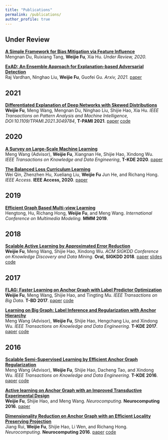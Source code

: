 ```yaml
---
title: "Publications"
permalink: /publications/
author_profile: true
---
```


## Under Review
<b>[A Simple Framework for Bias Mitigation via Feature Influence](??)</b><br>Mengnan Du, Ruixiang Tang, <b>Weijie Fu</b>, Xia Hu. <i>Under Review, 2020.</i>

<b>[ExAD: An Ensemble Approach for Explanation-based Adversarial Detection](??)</b><br>Raj Vardhan, Ninghao Liu, <b>Weijie Fu</b>, Guofei Gu. <i>Arxiv, 2021.</i> [paper](https://arxiv.org/abs/2103.11526)

## 2021

<b>[Differentiated Explanation of Deep Networks with Skewed Distributions](??)</b><br><b>Weijie Fu</b>, Meng Wang, Mengnan Du, Ninghao Liu, Shijie Hao, Xia Hu. <i>IEEE Transactions on Pattern Analysis and Machine Intelligence, DOI:10.1109/TPAMI.2021.3049784</i>, <b>T-PAMI 2021</b>. [paper](http://fuweijie.github.io/files/DRE.pdf) [code](https://github.com/fuweijie/DRE)

## 2020

<b>[A Survey on Large-Scale Machine Learning](??)</b><br>Meng Wang (Advisor), <b>Weijie Fu</b>, Xiangnan He, Shijie Hao, Xindong Wu. <i>IEEE Transactions on Knowledge and Data Engineering</i>, <b>T-KDE 2020</b>. [paper](https://arxiv.org/abs/2008.03911)

<b>[The Balanced Loss Curriculum Learning](??)</b><br>Wei Qin, Zhenzhen Hu, Xueliang Liu, <b>Weijie Fu</b> Jun He, and Richang Hong. <i>IEEE Access.</i> <b>IEEE Access, 2020</b>. [paper](http://ieeexplore.ieee.org/document/8977493/)

## 2019

<b>[Efficient Graph Based Multi-view Learning](??)</b><br>Hengtong, Hu, Richang Hong, <b>Weijie Fu</b>, and Meng Wang. <i>International Conference on Multimedia Modeling.</i> <b>MMM 2019</b>.

## 2018

<b>[Scalable Active Learning by Approximated Error Reduction](??)</b><br><b>Weijie Fu</b>, Meng Wang, Shijie Hao, Xindong Wu. <i>ACM SIGKDD Conference on Knowledge Discovery and Data Mining.</i> <b>Oral, SIGKDD 2018</b>. [paper](http://fuweijie.github.io/files/p1396-fu.pdf) [slides](http://fuweijie.github.io/files/talk_sigkdd_2018.pdf) [code](https://github.com/fuweijie/AER)

## 2017 

<b>[FLAG: Faster Learning on Anchor Graph with Label Predictor Optimization](??)</b><br><b>Weijie Fu</b>, Meng Wang, Shijie Hao, and Tingting Mu. <i>IEEE Transactions on Big Data.</i> <b>T-BD 2017</b>. [paper](http://fuweijie.github.io/files/08054679.pdf) [code](https://github.com/fuweijie/FLAG)

<b>[Learning on Big Graph: Label Inference and Regularization with Anchor Hierarchy](??)</b><br>Meng Wang (Advisor), <b>Weijie Fu</b>, Shijie Hao, Hengchang Liu, and Xindong Wu. <i>IEEE Transactions on Knowledge and Data Engineering.</i> <b>T-KDE 2017</b>. [paper](http://fuweijie.github.io/files/07820177.pdf) [code](https://github.com/fuweijie/HAGR)

## 2016 

<b>[Scalable Semi-Supervised Learning by Efficient Anchor Graph Regularization](??)</b><br>Meng Wang (Advisor), <b>Weijie Fu</b>, Shijie Hao, Dacheng Tao, and Xindong Wu. <i>IEEE Transactions on Knowledge and Data Engineering.</i> <b>T-KDE 2016</b>. [paper](http://fuweijie.github.io/files/07420705.pdf) [code](https://github.com/fuweijie/EAGR)

<b>[Active learning on Anchor Graph with an Improved Transductive Experimental Design](??)</b><br><b>Weijie Fu</b>, Shijie Hao, and Meng Wang. <i>Neurocomputing.</i> <b>Neurocomputing 2016</b>. [paper](https://www.sciencedirect.com/science/article/pii/S0925231215008929)

<b>[Dimensionality Reduction on Anchor Graph with an Efficient Locality Preserving Projection](??)</b><br>Jiang Rui, <b>Weijie Fu</b>, Shijie Hao, Li Wen, and Richang Hong. <i>Neurocomputing.</i> <b>Neurocomputing 2016</b>. [paper](https://www.sciencedirect.com/science/article/pii/S0925231215018536) [code](https://github.com/fuweijie/AGLPP)
